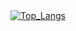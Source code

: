 <p align="center"> <br/> <br/>
  <a href="https://github.com/anuraghazra/github-readme-stats">
     <img align="center" src="https://github-readme-stats.vercel.app/api/top-langs/?username=Armi-B&theme=neon&layout=donut" alt="Top_Langs"/>
  </a>
</p>
